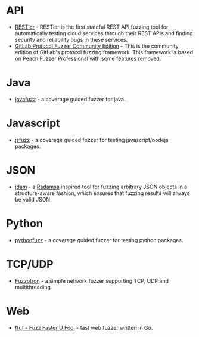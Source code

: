 # API

- [RESTler](https://github.com/microsoft/restler-fuzzer) - RESTler is the first stateful REST API fuzzing tool for automatically testing cloud services through their REST APIs and finding security and reliability bugs in these services.
- [GitLab Protocol Fuzzer Community Edition](https://gitlab.com/gitlab-org/security-products/protocol-fuzzer-ce) - This is the community edition of GitLab's protocol fuzzing framework. This framework is based on Peach Fuzzer Professional with some features removed.

# Java

- [javafuzz](https://gitlab.com/gitlab-org/security-products/analyzers/fuzzers/javafuzz) - a coverage guided fuzzer for java.

# Javascript

- [jsfuzz](https://gitlab.com/gitlab-org/security-products/analyzers/fuzzers/jsfuzz) - a coverage guided fuzzer for testing javascript/nodejs packages.

# JSON

- [jdam](https://gitlab.com/michenriksen/jdam) - a [Radamsa](https://gitlab.com/akihe/radamsa) inspired tool for fuzzing arbitrary JSON objects in a structure-aware fashion, which ensures that fuzzing results will always be valid JSON.

# Python

- [pythonfuzz](https://gitlab.com/gitlab-org/security-products/analyzers/fuzzers/pythonfuzz) - a coverage guided fuzzer for testing python packages.

# TCP/UDP

- [Fuzzotron](https://github.com/denandz/fuzzotron) - a simple network fuzzer supporting TCP, UDP and multithreading. 

# Web

- [ffuf - Fuzz Faster U Fool](https://github.com/ffuf/ffuf) - fast web fuzzer written in Go.
